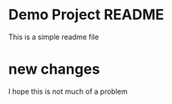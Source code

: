 # Demo Project README

This is a simple readme file

# new changes

I hope this is not much of a problem
